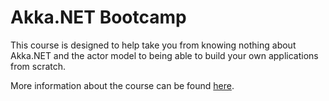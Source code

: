 # Akka.NET Bootcamp

This course is designed to help take you from knowing nothing about Akka.NET and the actor model to being able to build your own applications from scratch.

More information about the course can be found [here](https://petabridge.com/bootcamp/).